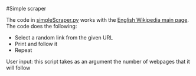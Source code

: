 #Simple scraper

The code in [simpleScraper.py](https://github.com/sergirovira/Simple-web-scraper/blob/master/simpleScraper.py) works with the [English Wikipedia main page](https://en.wikipedia.org/wiki/Main_Page).
The code does the following:
  - Select a random link from the given URL
  - Print and follow it
  - Repeat
  
User input: this script takes as an argument the number of webpages that it
will follow
